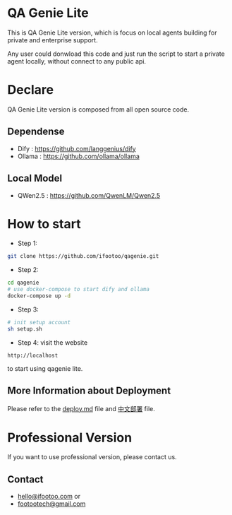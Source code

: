 # QA Genie Lite
This is QA Genie Lite version, which is focus on local agents building for private and enterprise support. 

Any user could donwload this code and just run the script to start a private agent locally, without connect to any public api. 

# Declare
QA Genie Lite version is composed from all open source code.

## Dependense
* Dify : https://github.com/langgenius/dify
* Ollama : https://github.com/ollama/ollama

## Local Model
* QWen2.5 : https://github.com/QwenLM/Qwen2.5


# How to start 
* Step 1: 
```bash 
git clone https://github.com/ifootoo/qagenie.git
```

* Step 2: 
```bash 
cd qagenie
# use docker-compose to start dify and ollama
docker-compose up -d
```

* Step 3: 
```bash 
# init setup account
sh setup.sh
```

* Step 4: 
visit the website 
```
http://localhost
```
to start using qagenie lite.

## More Information about Deployment
Please refer to the [deploy.md](deploy.md) file and [中文部署](deploy_cn.md) file.

# Professional Version
If you want to use professional version, please contact us.

## Contact
* hello@ifootoo.com
or 
* footootech@gmail.com
